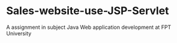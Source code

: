 # Sales-website-use-JSP-Servlet
A assignment in subject Java Web application development at FPT University 
